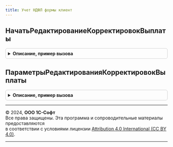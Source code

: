 ```yaml
---
title: Учет НДФЛ формы клиент
---
```



## НачатьРедактированиеКорректировокВыплаты
<details style="margin: 1em 0; padding: 0.5em; border: 1px solid #ccc; border-radius: 6px;">

<summary style="font-weight: bold; cursor: pointer;">Описание, пример вызова</summary>

```bsl

// Открывает форму редактирования корректировок выплаты сотрудника.
//
// Параметры:
//   ПараметрыФормы - Структура - См. функцию ПараметрыФормыРедактированияСтажейСотрудника().
//   Обработчик - ОписаниеОповещения - Описание процедуры, вызываемой при окончании редактировании стажей с параметрами.
//       * АдресРезультата - Неопределено, КодВозвратаДиалога, Строка -
//           При успешном окончании редактирования удержаний процедура будет вызвана с параметром типа "Строка",
//           в котором хранится адрес временного хранилища, в котором размещена Структура с полями:
//               ** ФизическоеЛицо - СправочникСсылка.ФизическиеЛица
//               ** КорректировкиВыплаты - ТаблицаЗначений
//               ** РаспределениеРезультатовУдержаний - ТаблицаЗначений
//           Данную строку можно передать в процедуру РасчетЗарплатыРасширенныйФормы.ОбновитьДанныеКорректировокВыплаты().
//           При отказе от редактирования процедура будет вызвана с параметром типа "Неопределено" или "КодВозвратаДиалога".
//           Пример чтения результатов процедуры см. в форме документа БольничныйЛист.
//       * ДополнительныеПараметры - Произвольный - Значение, которое было указано при создании объекта ОписаниеОповещения.
//
Процедура НачатьРедактированиеКорректировокВыплаты(ПараметрыФормы, Обработчик) Экспорт
```

Пример вызова
```bsl
УчетНДФЛФормыКлиент.НачатьРедактированиеКорректировокВыплаты(ПараметрыФормы, Обработчик) 
```
</details>

## ПараметрыРедактированияКорректировокВыплаты
<details style="margin: 1em 0; padding: 0.5em; border: 1px solid #ccc; border-radius: 6px;">

<summary style="font-weight: bold; cursor: pointer;">Описание, пример вызова</summary>

```bsl

// Возвращает параметры, необходимые для процедуры ОткрытьФормуРедактированияСтажей.
//
// Возвращаемое значение:
//   Структура - Параметры, необходимые для вызова процедуры НачатьРедактированиеКорректировокВыплаты.
//       * ТолькоПросмотр - Булево - Признак возможности редактирования отображаемых данных.
//       * Организация - СправочникСсылка.Организации
//       * МесяцНачисления - Дата
//       * СотрудникФизическоеЛицо - СправочникСсылка.Сотрудники, СправочникСсылка.ФизическиеЛица
//       * ДанныеКорректировокВыплаты - Строка - Адрес временного хранилища с данными корректировок выплаты.
//           См. РасчетЗарплатыРасширенныйФормы.ДанныеКорректировокВыплаты().
//
Функция ПараметрыРедактированияКорректировокВыплаты() Экспорт
```

Пример вызова
```bsl
Результат = УчетНДФЛФормыКлиент.ПараметрыРедактированияКорректировокВыплаты() 
```
</details>

---

© 2024, **ООО 1С-Софт**  
Все права защищены. Эта программа и сопроводительные материалы предоставляются  
в соответствии с условиями лицензии [Attribution 4.0 International (CC BY 4.0)](https://creativecommons.org/licenses/by/4.0/legalcode).

---
